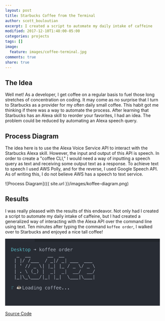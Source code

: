 ```yaml
---
layout: post
title: Starbucks Coffee from the Terminal
author: scott_bouloutian
excerpt: I created a script to automate my daily intake of caffeine
modified: 2017-12-10T1:48:00-05:00
categories: projects
tags: []
image:
  feature: images/coffee-terminal.jpg
comments: true
share: true
---
```


## The Idea
Well met! As a developer, I get coffee on a regular basis to fuel those long stretches of concentration on coding. It may come as no surprise that I turn to Starbucks as a provider for my often daily small coffee. This habit got me thinking if there was a way to automate the process. After learning that Starbucks has an Alexa skill to reorder your favorites, I had an idea. The problem could be reduced by automating an Alexa speech query.

## Process Diagram
The idea here is to use the Alexa Voice Service API to interact with the Starbucks Alexa skill. However, the input and output of this API is speech. In order to create a "coffee CLI," I would need a way of inputting a speech query as text and receiving some output text as a response. To achieve text to speech I used AWS Polly, and for the reverse, I used Google Speech API. As of writing this, I do not believe AWS has a speech to text service.

![Process Diagram]({{ site.url }}/images/koffee-diagram.png)

## Results
I was really pleased with the results of this endeavor. Not only had I created a script to automate my daily intake of caffeine, but I had created a generalized way of interacting with the Alexa API over the command line using text. Ten minutes after typing the command `koffee order`, I walked over to Starbucks and enjoyed a nice tall coffee!

![Koffee Program](https://raw.githubusercontent.com/ScottBouloutian/koffee/master/screenshots/koffee.png)

<div markdown="0"><a href="https://github.com/ScottBouloutian/koffee" class="btn">Source Code</a></div>
